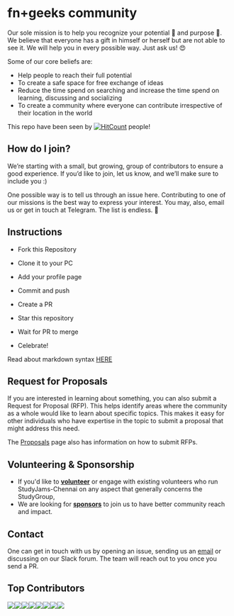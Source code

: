 # fn+geeks community

Our sole mission is to help you recognize your potential :muscle: and purpose :musical_note:. We believe that everyone has a gift in himself or herself but are not able to see it. We will help you in every possible way. Just ask us! :heart_eyes: 

Some of our core beliefs are:

* Help people to reach their full potential
* To create a safe space for free exchange of ideas
* Reduce the time spend on searching and increase the time spend on learning, discussing and socializing
* To create a community where everyone can contribute irrespective of their location in the world

This repo have been seen by [![HitCount](http://hits.dwyl.io/fnplus/join-fnplus.svg)](http://hits.dwyl.io/fnplus/join-fnplus) people!

## How do I join?

We’re starting with a small, but growing, group of contributors to ensure a good experience. If you’d like to join, let us know, and we’ll make sure to include you :)

One possible way is to tell us through an issue here. Contributing to one of our missions is the best way to express your interest. You may, also, email us or get in touch at Telegram. The list is endless. 🚀

## Instructions

- Fork this Repository

- Clone it to your PC

- Add your profile page

- Commit and push

- Create a PR

- Star this repository

- Wait for PR to merge

- Celebrate!

Read about markdown syntax [HERE](https://github.com/adam-p/markdown-here/wiki/Markdown-Cheatsheet)

## Request for Proposals

If you are interested in learning about something, you can also submit a Request for Proposal (RFP). This helps identify areas where the community as a whole would like to learn about specific topics. This makes it easy for other individuals who have expertise in the topic to submit a proposal that might address this need.

The [Proposals](https://github.com/fnplus/chennai-jams/blob/master/PROPOSALS.md) page also has information on how to submit RFPs.

## Volunteering & Sponsorship

- If you'd like to **[volunteer](https://github.com/fnplus/chennai-jams/blob/master/VOLUNTEERS.md)** or engage with existing volunteers who run StudyJams-Chennai on any aspect that generally concerns the StudyGroup,
- We are looking for **[sponsors](https://github.com/fnplus/chennai-jams/blob/master/SPONSORS.md)** to join us to have better community reach and impact.

## Contact

One can get in touch with us by opening an issue, sending us an [email](mailto:hellofnplus@gmail.com) or discussing on our Slack forum. The team will reach out to you once you send a PR.

## Top Contributors

[![](https://sourcerer.io/fame/xlogix/fnplus/join-fnplus-with-a-pr/images/0)](https://sourcerer.io/fame/xlogix/fnplus/join-fnplus-with-a-pr/links/0)[![](https://sourcerer.io/fame/xlogix/fnplus/join-fnplus-with-a-pr/images/1)](https://sourcerer.io/fame/xlogix/fnplus/join-fnplus-with-a-pr/links/1)[![](https://sourcerer.io/fame/xlogix/fnplus/join-fnplus-with-a-pr/images/2)](https://sourcerer.io/fame/xlogix/fnplus/join-fnplus-with-a-pr/links/2)[![](https://sourcerer.io/fame/xlogix/fnplus/join-fnplus-with-a-pr/images/3)](https://sourcerer.io/fame/xlogix/fnplus/join-fnplus-with-a-pr/links/3)[![](https://sourcerer.io/fame/xlogix/fnplus/join-fnplus-with-a-pr/images/4)](https://sourcerer.io/fame/xlogix/fnplus/join-fnplus-with-a-pr/links/4)[![](https://sourcerer.io/fame/xlogix/fnplus/join-fnplus-with-a-pr/images/5)](https://sourcerer.io/fame/xlogix/fnplus/join-fnplus-with-a-pr/links/5)[![](https://sourcerer.io/fame/xlogix/fnplus/join-fnplus-with-a-pr/images/6)](https://sourcerer.io/fame/xlogix/fnplus/join-fnplus-with-a-pr/links/6)[![](https://sourcerer.io/fame/xlogix/fnplus/join-fnplus-with-a-pr/images/7)](https://sourcerer.io/fame/xlogix/fnplus/join-fnplus-with-a-pr/links/7)
